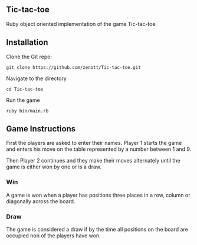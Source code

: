 ## Tic-tac-toe

Ruby object oriented implementation of the game Tic-tac-toe

## Installation

Clone the Git repo:

`git clone https://github.com/zenott/Tic-tac-toe.git`

Navigate to the directory

`cd Tic-tac-toe`

Run the game

`ruby bin/main.rb`

## Game Instructions

First the players are asked to enter their names. Player 1 starts the game and enters his move on the table represented by a number between 1 and 9.

Then Player 2 continues and they make their moves alternately until the game is either won by one or is a draw.

### Win

A game is won when a player has positions three places in a row, column or diagonally across the board.

### Draw

The game is considered a draw if by the time all positions on the board are occupied non of the players have won.
